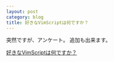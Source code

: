 ```yaml
---
layout: post
category: blog
title: 好きなVimScriptは何ですか？
---
```


突然ですが、アンケート。
追加も出来ます。
  <script type="text/javascript" charset="utf-8" src="http://static.polldaddy.com/p/5518250.js"></script>
  <noscript><a href="http://polldaddy.com/poll/5518250/">好きなVimScriptは何ですか？</a></noscript>

